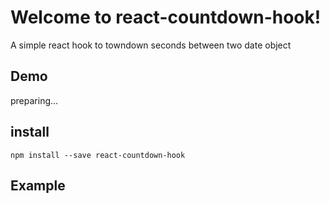 # Welcome to react-countdown-hook!

A simple react hook to towndown seconds between two date object

## Demo
preparing...

## install
```
npm install --save react-countdown-hook
```

## Example
```javascript
```
